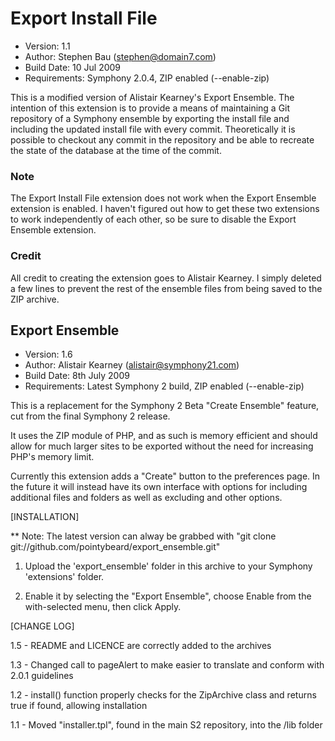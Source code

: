 # Export Install File

- Version: 1.1
- Author: Stephen Bau (stephen@domain7.com)
- Build Date: 10 Jul 2009
- Requirements: Symphony 2.0.4, ZIP enabled (--enable-zip)

This is a modified version of Alistair Kearney's Export Ensemble. The intention of this extension is to provide 
a means of maintaining a Git repository of a Symphony ensemble by exporting the install file and including the
updated install file with every commit. Theoretically it is possible to checkout any commit in the repository and
be able to recreate the state of the database at the time of the commit.

### Note

The Export Install File extension does not work when the Export Ensemble extension is enabled. I haven't figured
out how to get these two extensions to work independently of each other, so be sure to disable the Export Ensemble
extension.

### Credit

All credit to creating the extension goes to Alistair Kearney. I simply deleted a few lines to prevent the rest
of the ensemble files from being saved to the ZIP archive.


## Export Ensemble

- Version: 1.6
- Author: Alistair Kearney (alistair@symphony21.com)
- Build Date: 8th July 2009
- Requirements: Latest Symphony 2 build, ZIP enabled (--enable-zip)

This is a replacement for the Symphony 2 Beta "Create Ensemble" feature, cut from the final Symphony 2 release.

It uses the ZIP module of PHP, and as such is memory efficient and should allow for much larger sites to be exported 
without the need for increasing PHP's memory limit.

Currently this extension adds a "Create" button to the preferences page. In the future it will instead have its own 
interface with options for including additional files and folders as well as excluding and other options.


[INSTALLATION]

** Note: The latest version can alway be grabbed with "git clone git://github.com/pointybeard/export_ensemble.git"

1. Upload the 'export_ensemble' folder in this archive to your Symphony 'extensions' folder.

2. Enable it by selecting the "Export Ensemble", choose Enable from the with-selected menu, then click Apply.


[CHANGE LOG]

1.5 - README and LICENCE are correctly added to the archives

1.3 - Changed call to pageAlert to make easier to translate and conform with 2.0.1 guidelines

1.2 - install() function properly checks for the ZipArchive class and returns true if found, allowing installation

1.1 - Moved "installer.tpl", found in the main S2 repository, into the /lib folder